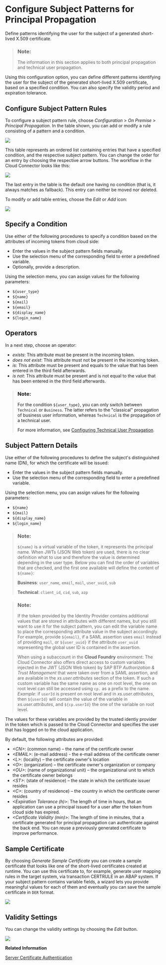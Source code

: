 <!-- loio58803a25e5894d759e0df1c5513b41ed -->

# Configure Subject Patterns for Principal Propagation

Define patterns identifying the user for the subject of a generated short-lived X.509 certificate.

> ### Note:  
> The information in this section applies to both principal propagation and technical user propagation.

Using this configuration option, you can define different patterns identifying the user for the subject of the generated short-lived X.509 certificate, based on a specified condition. You can also specify the validity period and expiration tolerance.



## Configure Subject Pattern Rules

To configure a subject pattern rule, choose *Configuration* \> *On Premise* \> *Principal Propagation*. In the table shown, you can add or modify a rule consisting of a pattern and a condition.

![](images/SCC_SubjectPattern_-_Configure_83c48da.png)

This table represents an ordered list containing entries that have a specified condition, and the respective subject pattern. You can change the order for an entry by choosing the respective arrow buttons. The workflow in the Cloud Connector looks like this:

![](images/SCC_SubjectPattern_-_Workflow_2c30b05.png)

The last entry in the table is the default one having no condition \(that is, it always matches as fallback\). This entry can neither be moved nor deleted.

To modify or add table entries, choose the *Edit* or *Add* icon:

![](images/SCC_SubjectPattern_-_Edit_0a53b56.png)



<a name="loio58803a25e5894d759e0df1c5513b41ed__section_xw1_mqn_zbb"/>

## Specify a Condition

Use either of the following procedures to specify a condition based on the attributes of incoming tokens from cloud side:

-   Enter the values in the subject pattern fields manually.
-   Use the selection menu of the corresponding field to enter a predefined variable.
-   Optionally, provide a description.

Using the selection menu, you can assign values for the following parameters:

-   `${user_type}`
-   `${name}`
-   `${mail}`
-   `${email}`
-   `${display_name}`
-   `${login_name}` 



<a name="loio58803a25e5894d759e0df1c5513b41ed__section_fgn_43m_1vb"/>

## Operators

In a next step, choose an operator:

-   *exists*: This attribute must be present in the incoming token.
-   *does not exist*: This attribute must not be present in the incoming token.
-   *is*: This attribute must be present and equals to the value that has been entered in the third field afterwards.
-   *is not*: This attribute must be present and is not equal to the value that has been entered in the third field afterwards.

> ### Note:  
> For the condition `${user_type}`, you can only switch between `Technical` or `Business`. The latter refers to the "classical" propagation of business user information, whereas `Technical` is the propagation of a technical user.
> 
> For more information, see [Configuring Technical User Propagation](configuring-technical-user-propagation-b62e588.md).



<a name="loio58803a25e5894d759e0df1c5513b41ed__section_zds_23m_1vb"/>

## Subject Pattern Details

Use either of the following procedures to define the subject's distinguished name \(DN\), for which the certificate will be issued:

-   Enter the values in the subject pattern fields manually.
-   Use the selection menu of the corresponding field to enter a predefined variable.

Using the selection menu, you can assign values for the following parameters:

-   `${name}`
-   `${mail}`
-   `${display_name}`
-   `${login_name}` 

> ### Note:  
> `${name}` is a virtual variable of the token, it represents the principal name. When JWTs \(JSON Web token\) are used, there is no clear definition what to use and therefore the value is determined depending in the user type. Below you can find the order of variables that are checked, and the first one available will define the content of `${name}`:
> 
> **Business**: `user_name`, `email`, `mail`, `user_uuid`, `sub`
> 
> **Technical**: `client_id`, `cid`, `sub`, `azp`

> ### Note:  
> If the token provided by the Identity Provider contains additional values that are stored in attributes with different names, but you still want to use it for the subject pattern, you can edit the variable name to place the corresponding attribute value in the subject accordingly. For example, provide `${email}`, if a SAML assertion uses `email` instead of providing `mail`, or `${user_uuid}` if the attribute `user_uuid` representing the global user ID is contained in the assertion.
> 
> When using a subaccount in the **Cloud Foundry** environment: The Cloud Connector also offers direct access to custom variables injected in the JWT \(JSON Web token\) by SAP BTP *Authorization & Trust Management* that were taken over from a SAML assertion, and are available in the *xs.user.attributes* section of the token. If such a custom variable has the same name as one on root level, the one on root level can still be accessed using `cp.` as a prefix to the name. *Example*: if `userId` is present on root level and in *xs.user.attributes*, then `${userId}` will contain the value of the variable in *xs.user.attributes*, and `${cp.userId}` the one of the variable on root level.

The values for these variables are provided by the trusted identiy provider in the token which is passed to the Cloud Connector and specifies the user that has logged on to the cloud application.

By default, the following attributes are provided:

-   *<CN\>*: \(common name\) – the name of the certificate owner
-   *<EMAIL\>*: \(e-mail address\) - the e-mail address of the certificate owner
-   *<L\>*: \(locality\) – the certificate owner's location
-   *<O\>*: \(organization\) – the certificate owner's organization or company
-   *<OU\>*: \(name of organizational unit\) – the organizational unit to which the certificate owner belongs
-   *<ST\>*: \(state of residence\) – the state in which the certificate issuer resides
-   *<C\>*: \(country of residence\) – the country in which the certificate owner resides
-   *<Expiration Tolerance \(h\)\>*: The length of time in hours, that an application can use a principal issued for a user after the token from cloud side has expired.
-   *<Certificate Validity \(min\)\>*: The length of time in minutes, that a certificate generated for principal propagation can authenticate against the back end. You can reuse a previously generated certificate to improve performance.



<a name="loio58803a25e5894d759e0df1c5513b41ed__section_iz1_mqn_zbb"/>

## Sample Certificate

By choosing *Generate Sample Certificate* you can create a sample certificate that looks like one of the short-lived certificates created at runtime. You can use this certificate to, for example, generate user mapping rules in the target system, via transaction CERTRULE in an ABAP system. If your subject pattern contains variable fields, a wizard lets you provide meaningful values for each of them and eventually you can save the sample certificate in `DER` format.

![](images/SCC_SubjectPattern_-_SampleCertificate_8a00fae.png)



<a name="loio58803a25e5894d759e0df1c5513b41ed__section_tqr_wjm_1vb"/>

## Validity Settings

You can change the validity settings by choosing the *Edit* button.

![](images/SCC_SubjectPattern_-_Validity_c6975b3.png)

**Related Information**  


[Server Certificate Authentication](server-certificate-authentication-e75d7f1.md "Create and configure a Server Certificate destination for an application.")


